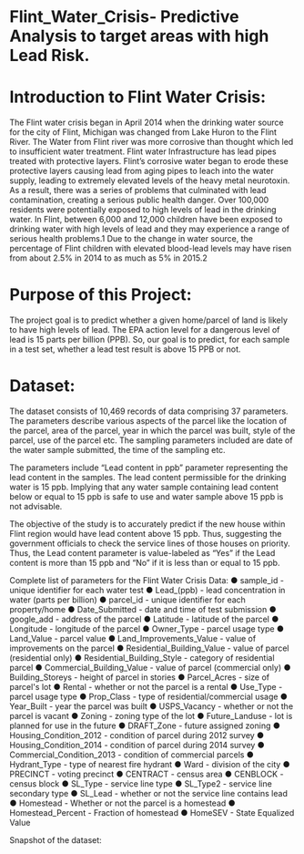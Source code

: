 # Flint_Water_Crisis- Predictive Analysis to target areas with high Lead Risk.

# Introduction to Flint Water Crisis:
The Flint water crisis began in April 2014 when the drinking water source for the city of Flint, Michigan was changed from Lake Huron to the Flint River. The Water from Flint river was more corrosive than thought which led to insufficient water treatment. Flint water Infrastructure has lead pipes treated with protective layers. Flint’s corrosive water began to erode these protective layers causing lead from aging pipes to leach into the water supply, leading to extremely elevated levels of the heavy metal neurotoxin. As a result, there was a series of problems that culminated with lead contamination, creating a serious public health danger. Over 100,000 residents were potentially exposed to high levels of lead in the drinking water. In Flint, between 6,000 and 12,000 children have been exposed to drinking water with high levels of lead and they may experience a range of serious health problems.1 Due to the change in water source, the percentage of Flint children with elevated blood-lead levels may have risen from about 2.5% in 2014 to as much as 5% in 2015.2

# Purpose of this Project:
The project goal is to predict whether a given home/parcel of land is likely to have high levels of lead. The EPA action level for a dangerous level of lead is 15 parts per billion (PPB). So, our goal is to predict, for each sample in a test set, whether a lead test result is above 15 PPB or not.

# Dataset:
The dataset consists of 10,469 records of data comprising 37 parameters. The parameters describe various aspects of the parcel like the location of the parcel, area of the parcel, year in which the parcel was built, style of the parcel, use of the parcel etc. The sampling parameters included are date of the water sample submitted, the time of the sampling etc.

The parameters include “Lead content in ppb” parameter representing the lead content in the samples. The lead content permissible for the drinking water is 15 ppb. Implying that any water sample containing lead content below or equal to 15 ppb is safe to use and water sample above 15 ppb is not advisable.

The objective of the study is to accurately predict if the new house within Flint region would have lead content above 15 ppb. Thus, suggesting the government officials to check the service lines of those houses on priority. Thus, the Lead content parameter is value-labeled as “Yes” if the Lead content is more than 15 ppb and “No” if it is less than or equal to 15 ppb.

Complete list of parameters for the Flint Water Crisis Data:
● sample_id - unique identifier for each water test
● Lead_(ppb) - lead concentration in water (parts per billion)
● parcel_id - unique identifier for each property/home
● Date_Submitted - date and time of test submission
● google_add - address of the parcel
● Latitude - latitude of the parcel
● Longitude - longitude of the parcel
● Owner_Type - parcel usage type
● Land_Value - parcel value
● Land_Improvements_Value - value of improvements on the parcel
● Residential_Building_Value - value of parcel (residential only)
● Residential_Building_Style - category of residential parcel
● Commercial_Building_Value - value of parcel (commercial only)
● Building_Storeys - height of parcel in stories
● Parcel_Acres - size of parcel's lot
● Rental - whether or not the parcel is a rental
● Use_Type - parcel usage type
● Prop_Class - type of residential/commercial usage
● Year_Built - year the parcel was built
● USPS_Vacancy - whether or not the parcel is vacant
● Zoning - zoning type of the lot
● Future_Landuse - lot is planned for use in the future
● DRAFT_Zone - future assigned zoning
● Housing_Condition_2012 - condition of parcel during 2012 survey
● Housing_Condition_2014 - condition of parcel during 2014 survey
● Commercial_Condition_2013 - condition of commercial parcels
● Hydrant_Type - type of nearest fire hydrant
● Ward - division of the city
● PRECINCT - voting precinct
● CENTRACT - census area
● CENBLOCK - census block
● SL_Type - service line type
● SL_Type2 - service line secondary type
● SL_Lead - whether or not the service line contains lead
● Homestead - Whether or not the parcel is a homestead
● Homestead_Percent - Fraction of homestead
● HomeSEV - State Equalized Value

Snapshot of the dataset:

